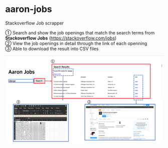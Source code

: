 # aaron-jobs

Stackoverflow Job scrapper

① Search and show the job openings that match the search terms from **Stackoverflow Jobs** (<https://stackoverflow.com/jobs>)<br/>
② View the job openings in detail through the link of each openning<br/>
③ Able to download the result into CSV files<br/>

<img src="img_readme.png"
     width=700
     style="float: left; margin-right: 10px;" />
